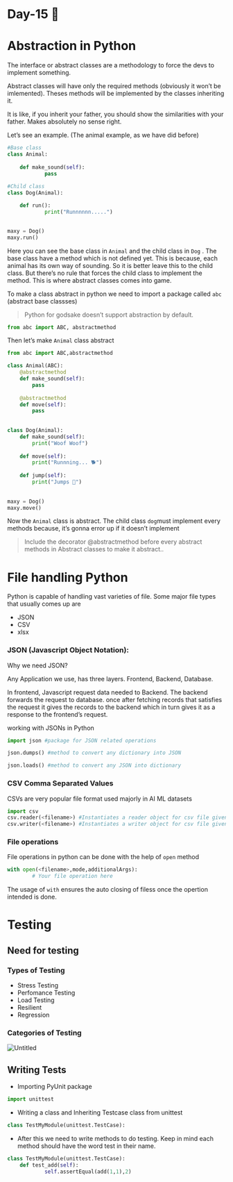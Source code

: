 # Day-15 🚀

# Abstraction in Python

The interface or abstract classes are a methodology to force the devs to implement something. 

Abstract classes will have only the required methods (obviously it won’t be imlemented). Theses methods will be implemented by the classes inheriting it.

It is like, if you inherit your father, you should show the similarities with  your father. Makes absolutely no sense right.

Let’s see an example. (The animal example, as we have did before)

```python
#Base class
class Animal:
	
	def make_sound(self):
			pass
			
#Child class	
class Dog(Animal):

	def run():
			print("Runnnnnn.....")
			

maxy = Dog()
maxy.run()
```

Here you can see  the base class in `Animal` and the child class in `Dog` . The base class have a method which is not defined yet. This is because, each animal has its own way of sounding. So it is better leave this to the child class. But there’s no rule that forces the child class to implement the method. This is where abstract classes comes into game.

To make a class abstract in python we need to import a package called `abc` (abstract base classses)

> Python for godsake doesn’t support abstraction by default.
> 

```python
from abc import ABC, abstractmethod
```

Then let’s make `Animal` class abstract

```python
from abc import ABC,abstractmethod

class Animal(ABC):
    @abstractmethod
    def make_sound(self):
        pass
 
    @abstractmethod
    def move(self):
        pass
 
 
class Dog(Animal):
    def make_sound(self):
        print("Woof Woof")
 
    def move(self):
        print("Runnning... 🐕")
 
    def jump(self):
        print("Jumps 🦘")
 
 
maxy = Dog()
maxy.move()

```

Now the `Animal` class is abstract. The child class `dog`must implement every methods because, it’s gonna error up if it doesn’t implement

> Include the decorator @abstractmethod before every abstract methods in Abstract classes to make it abstract..
> 

# File handling Python

Python is capable of handling vast varieties of file. Some major file types that usually comes up are

- JSON
- CSV
- xlsx

### JSON (Javascript Object Notation):

Why we need JSON?

Any Application we use, has three layers. Frontend, Backend, Database. 

In frontend, Javascript request data needed to Backend. The backend forwards the  request to database. once after fetching records that satisfies the request it gives the records to the backend which in turn gives it as a response to the frontend’s request.

working with JSONs in Python

```python
import json #package for JSON related operations

json.dumps() #method to convert any dictionary into JSON

json.loads() #method to convert any JSON into dictionary
```

### CSV Comma Separated Values

CSVs are very popular file format used majorly in AI ML datasets

```python
import csv
csv.reader(<filename>) #Instantiates a reader object for csv file given
csv.writer(<filename>) #Instantiates a writer object for csv file given
```

### File operations

File operations in python can be done with the help of `open`  method

```python
with open(<filename>,mode,additionalArgs):
		# Your file operation here
```

The usage of `with`  ensures the auto  closing of filess once the opertion intended is done.

# Testing

## Need for testing

### Types of Testing

- Stress Testing
- Perfomance Testing
- Load Testing
- Resilient
- Regression

### Categories of Testing

![Untitled](Day-15%20%F0%9F%9A%80%202b8c7efdf7ee4b28884c9bf95ed4da7d/Untitled.png)

## Writing Tests

- Importing PyUnit package

```python
import unittest
```

- Writing a class and  Inheriting Testcase class from unittest

```python
class TestMyModule(unittest.TestCase):
```

- After this  we need to write methods to do testing. Keep in mind each method should have the word test in their name.

```python
class TestMyModule(unittest.TestCase):
	def test_add(self):
			self.assertEqual(add(1,1),2)
```